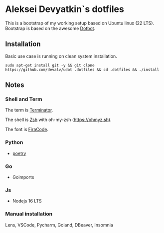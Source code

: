 # Aleksei Devyatkin`s dotfiles

This is a bootstrap of my working setup based on Ubuntu linux (22 LTS).
Bootstrap is based on the awesome [Dotbot](https://github.com/anishathalye/dotbot).

## Installation

Basic use case is running on clean system installation.

```shell
sudo apt-get install git -y && git clone https://github.com/devalv/udot .dotfiles && cd .dotfiles && ./install
```

## Notes

### Shell and Term
The term is [Terminator](https://terminator-gtk3.readthedocs.io/en/latest/).

The shell is [Zsh](https://www.zsh.org) with oh-my-zsh (https://ohmyz.sh).

The font is [FiraCode](https://github.com/tonsky/FiraCode).

### Python
* [poetry](https://python-poetry.org/)

### Go
* Goimports

### Js
* Nodejs 16 LTS

### Manual installation
Lens, VSCode, Pycharm, Goland, DBeaver, Insomnia
